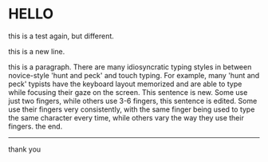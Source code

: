 # HELLO

this is a test again, but different.  

this is a new line.  

this is a paragraph. There are many idiosyncratic typing styles in between novice-style 'hunt and peck' and touch typing. For example, many 'hunt and peck' typists have the keyboard layout memorized and are able to type while focusing their gaze on the screen. This sentence is new.  Some use just two fingers, while others use 3-6 fingers, this sentence is edited. Some use their fingers very consistently, with the same finger being used to type the same character every time, while others vary the way they use their fingers. the end.  

---

thank you  

<!--stackedit_data:
eyJoaXN0b3J5IjpbLTI3NzMzNTY4XX0=
-->